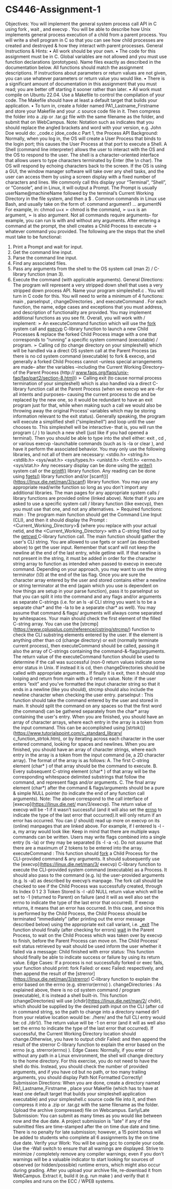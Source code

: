 # CS446-Assignment-1

Objectives: You will implement the general system process call API in C using fork , wait , and
execvp . You will be able to describe how Unix implements general process execution of a child
from a parent process. You will write a shell program in C so that you can see how child processes
are created and destroyed & how they interact with parent processes.
General Instructions & Hints:
• All work should be your own.
• The code for this assignment must be in C. Global variables are not allowed and you must use
function declarations (prototypes). Name files exactly as described in the documentation below.
All functions should match the assignment descriptions. If instructions about parameters or
return values are not given, you can use whatever parameters or return value you would like.
• There is a significant amount of documentation in this assignment that you must read; you are
better off starting it sooner rather than later.
• All work must compile on Ubuntu 22.04. Use a Makefile to control the compilation of your
code. The Makefile should have at least a default target that builds your application.
• To turn in, create a folder named PA1_Lastname_Firstname and store your Makefile and
your .c source code file in it. Then compress the folder into a .zip or .tar.gz file with the
same filename as the folder, and submit that on WebCampus.
Note: Notation such as <netid> indicates that you should replace the angled brackets and word with
your version, e.g. John Doe would do: <netid>_code.c jdoe_code.c
Part 1, the Process API Background:
Normally, when you log in, the OS will create a User Process that binds to the login port; this causes
the User Process at that port to execute a Shell. A Shell (command line interpreter) allows the user to
interact with the OS and the OS to respond to the user. The shell is a character-oriented interface
that allows users to type characters terminated by Enter (the \n char). The OS will respond by
echoing characters back to the screen. If the OS is using a GUI, the window manager software will
take over any shell tasks, and the user can access them by using a screen display with a fixed number
of characters and lines. We commonly call this display your “Terminal”, “Shell”, or “Console”, and in
Linux, it will output a Prompt.
The Prompt is usually userName@machineName followed by the terminal’s Current Working
Directory in the file system, and then a $ .
Common commands in Linux use Bash, and usually take on the form of:
command argument1 ... argumentN
For example, in: chmod u+x <filename>
➢ chmod is the command,
➢ u+x is an argument,
➢ <filename> is also argument.
Not all commands require arguments- for example, you can run ls with and without any arguments.
After entering a command at the prompt, the shell creates a Child Process to execute
→
whatever command you provided. The following are the steps that the shell must take to be
functional:
1. Print a Prompt and wait for input.
2. Get the command line input.
3. Parse the command line input.
4. Find any associated files.
5. Pass any arguments from the shell to the OS system call (man 2) / C-library function (man 3).
6. Execute the command (with applicable arguments).
General Directions:
The program will represent a very stripped down shell that uses a very stripped down process API.
Name your program simpleshell.c . You will turn in C code for this. You will need to write a
minimum of 4 functions: main , parseInput , changeDirectories , and executeCommand .
For each function, the name, edge cases and exceptions that you must address, and description of
functionality are provided. You may implement additional functions as you see fit.
Overall, you will work with / implement:
➢ An executeCommand function which will use the [fork](https://linux.die.net/man/3/fork)
system call and [execvp](https://linux.die.net/man/3/execvp) C-library function to launch a
new Child Processes & replace the forked Child Process image with a one that corresponds to
“running” a specific system command (executable) / program.
➢ Calling cd (to change directory on your simpleshell) which will be handled via a direct OS
system call at the Parent Process (as there is no cd system command (executable) to fork &
execvp, and generally a forked Child Process cannot –unless special arrangements are made–
alter the variables –including the Current Working Directory– of the Parent Process (http://
www.faqs.org/faqs/unix-faq/faq/part2/section-8.html))
➢ Calling exit (to cause normal process termination of your simpleshell) which is also handled
via a direct C-library function call at the Parent Process (when we execvp we are –for all intents
and purposes– causing the current process to die and be replaced by the new one, so it would be
redundant to have an exit program just for that, while when making such a call we would also
be throwing away the original Process’ variables which may be storing information relevant to the
exit status).
Generally speaking, the program will execute a simplified shell (“simpleshell”) and loop until the
user chooses to. This simpleshell will be interactive- that is, you will run the program (./
<exename> ) to launch a new shell (just like if you had opened a terminal). Then you should be able
to type into the shell either: exit , cd , or various execvp -launchable commands (such as ls -la
or clear ), and have it perform the associated behavior.
You may only use the following libraries, and not all of them are necessary:
<stdio.h>
<string.h>
<stdlib.h>
<sys/wait.h>
<sys/types.h>
<unistd.h>
<fcntl.h>
<errno.h>
<sys/stat.h>
Any necessary display can be done using the [write()](https://linux.die.net/man/2/write) system
call or the [printf()](https://linux.die.net/man/3/printf) library function. Any reading can be
done using [fgets()](https://linux.die.net/man/3/fgets) library function and/or [scanf()]
(https://linux.die.net/man/3/scanf) library function. You may use any appropriate read/write
function so long as you don't import any additional libraries. The man pages for any appropriate
system calls / library functions are provided online (linked above). Note that if you are asked to use
a specific system call / library function (like execvp), then you must use that one, and not any
alternatives.
➢ Required functions:
main :
The program main function should get the Command Line Input (CLI), and then it should display
the Prompt <netid>:<Current_Working_Directory>$ (where you replace <netid> with
your actual netid, and the <Current_Working_Directory> with a C-string filled out by the
[getcwd ](https://man7.org/linux/man-pages/man2/getcwd.2.html) C-library function call.
The main function should gather the user's CLI string. You are allowed to use fgets or scanf (as
described above) to get the user input. Remember that scanf will not keep the newline at the end of
the last entry, while getline will. If that newline is not present in the string, it must be added in order
for the character string array to function as intended when passed to execvp in execute command.
Depending on your approach, you may want to use the string terminator (\0) at the end of the las
flag. Once you are sure the character array entered by the user and stored contains either a newline
or string terminator at the end (again which you use is dependent on how things are setup in your
parse function), pass it to parseInput so that you can split it into the command and any flags
and/or arguments as separate C-strings (i.e. for an ls -al CLI string you want ls to be a separate
char* and the -la to be a separate char* as well). You may assume that command & flags/
arguments will always come separated by whitespaces.
Your main should check the first element of the filled C-string array. You can use the [strcmp]
(https://www.cplusplus.com/reference/cstring/strcmp/) function to check the CLI substring
elements entered by the user. If the element is anything other than cd (change directory) or exit
(normally terminate current process), then executeCommand should be called, passing it also the
array of C-strings containing the command-&-flags/arguments. The return value of the
executeCommand function should be used to determine if the call was successful (non-0 return
values indicate some error status in Unix. If instead it is cd, then changeDirectories should be
called with appropriate arguments.. If finally it is exit, then it should stop looping and return
from main with a 0 return value.
Note: if the user enters “exit” and you’ve formatted the input character string so that it ends in a
newline (like you should), strcmp should also include the newline character when checking the user
entry.
parseInput :
This function should take the command entered by the user and stored in main. It should split the
command on any spaces so that the first word (the command) can be gathered separately from the
char* array containing the user's entry. When you are finished, you should have an array of
character arrays, where each entry in the array is a token from the input command. This can be
accomplished using [strtok()](https://www.tutorialspoint.com/c_standard_library/
c_function_strtok.htm), or by iterating across each character in the user entered command, looking
for spaces and newlines.
When you are finished, you should have an array of character strings, where each entry in the array
is a token from the input command (ie, a 2D character array). The format of the array is as follows:
A. The first C-string element (char* ) of that array should be the command to execute.
B. Every subsequent C-string element (char* ) of that array will be the corresponding
whitespace delimited substrings that follow the command, and represent flags and/or
arguments.
C. The final array element (char*) after the command & flags/arguments should be a
pure & simple NULL pointer (to indicate the end of any function call arguments).
Note: The above correspond to the call interface of [execvp](https://linux.die.net/
man/3/execvp). The return value of execvp will be -1 if it wasn’t successful (and it
will also set the [errno](https://linux.die.net/man/3/errno) to indicate the type of
the last error that occurred).It will only return if an error has occurred. You can (/
should) read up more on execvp on its (online) manpages that are linked above.
For example, if I entered ls -l -a, my array would look like:
Keep in mind that there are multiple ways commands can be written. Users may write flags
combined into a single entry (ls -la) or they may be separated (ls -l -a -x). Do not assume that there
are a maximum of 2 tokens to be entered into the array.
executeCommand :
This function should [fork](https://linux.die.net/man/3/fork) a Child Process for the CLI-provided
command & any arguments. It should subsequently use the [execvp](https://linux.die.net/man/3/
execvp) C-library function to execute the CLI-provided system command (executable) as a Process. It
should also pass to the command (e.g. ls) the user-provided arguments (e.g. ls -al) as described
by execvp’s manpage.
The fork call should be checked to see if the Child Process was successfully created, through its
Index 0 1 2 3
Token Stored ls -l -a\0 NULL
return value which will be set to -1 (returned to Parent) on failure (and it will as well also set the
errno to indicate the type of the last error that occurred). If execvp returns, it means that an
error has occurred. In this case, and since this is performed by the Child Process, the Child Process
should be terminated “immediately” (after printing out the error message described below) using the
appropriate exit call variant, i.e. [_exit](https://linux.die.net/man/2/_exit)
The function should finally (after checking for errors) [wait](https://linux.die.net/man/3/wait) in
the Parent Process, to wait on the Child Process which was taken over by execvp to finish, before the
Parent Process can move on. The Child Process’ exit status retrieved by wait should be used inform
the user whether it failed via a message: Child finished with error status: <status>
This function should finally be able to indicate success or failure by using its return value.
Edge Cases: If a process is not successfully forked or exec fails, your function should print:
fork Failed: or exec Failed: respectively, and then append the result of the [strerror]
(https://linux.die.net/man/3/strerror) C-library function to explain the error based on the errno
(e.g. strerror(errno) ).
changeDirectories :
As explained above, there is no cd system command / program (executable), it is instead a shell
built-in. This function (changeDirectories) will use [chdir](https://linux.die.net/man/2/
chdir), which should be supplied by the desired path input on the CLI (after cd in command string,
so the path to change into a directory named dir1 from your relative location would be: ./here/
and the full CLI entry would be: cd ./dir1/).
The return value will be -1 on error (and it will as well also set the errno to indicate the type of the
last error that occurred). If successful, the Current Working Directory location should
change.Otherwise, you have to output chdir Failed: and then append the result of the
strerror C-library function to explain the error based on the errno (e.g. strerror(errno) ).
Edge Cases: Normally, if you enter cd without any path in a Linux environment, the shell will change
directory to the home directory. For this exercise, you do not need to have the shell do this. Instead,
you should check the number of provided arguments, and if you have cd but no path, or too many
trailing arguments, you should display Path Not Formatted Correctly!
Submission Directions:
When you are done, create a directory named PA1_Lastname_Firstname , place your Makefile
(which has to have at least one default target that builds your simpleshell application executable)
and your simpleshell.c source code file into it, and then compress it into a .zip or .tar.gz
with the same filename as the folder.
Upload the archive (compressed) file on Webcampus.
Early/Late Submission: You can submit as many times as you would like between now and the
due date. A project submission is "late" if any of the submitted files are time-stamped after the on
time due date and time. There is no penalty for late submission; however, a 15 point bonus will be
added to students who complete all 6 assignments by the on time due date.
Verify your Work:
You will be using gcc to compile your code. Use the -Wall switch to ensure that all warnings are
displayed. Strive to minimize / completely remove any compiler warnings; even if you don’t
warnings will be a valuable indicator to start looking for sources of observed (or hidden/possible)
runtime errors, which might also occur during grading.
After you upload your archive file, re-download it from WebCampus. Extract it, build it (e.g. run
make ) and verify that it compiles and runs on the ECC / WPEB systems.
